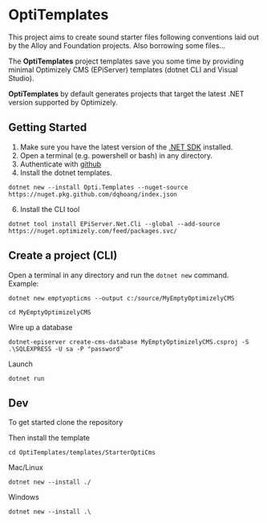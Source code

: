 # OptiTemplates

This project aims to create sound starter files following conventions laid out by the Alloy and Foundation projects. Also borrowing some files...

The **OptiTemplates** project templates save you some time by providing minimal Optimizely CMS (EPiServer) templates (dotnet CLI and Visual Studio).

**OptiTemplates** by default generates projects that target the latest .NET version supported by Optimizely.

## Getting Started

1. Make sure you have the latest version of the [.NET SDK](https://dotnet.microsoft.com/download/dotnet/) installed.
3. Open a terminal (e.g. powershell or bash) in any directory.
4. Authenticate with [github](https://docs.github.com/en/packages/working-with-a-github-packages-registry/working-with-the-nuget-registry#authenticating-with-a-personal-access-token)
5. Install the dotnet templates.

```
dotnet new --install Opti.Templates --nuget-source https://nuget.pkg.github.com/dqhoang/index.json
```

6. Install the CLI tool

```
dotnet tool install EPiServer.Net.Cli --global --add-source https://nuget.optimizely.com/feed/packages.svc/
```

## Create a project (CLI)

Open a terminal in any directory and run the `dotnet new` command.
Example:

```
dotnet new emptyopticms --output c:/source/MyEmptyOptimizelyCMS
```

```
cd MyEmptyOptimizelyCMS
```

Wire up a database

```
dotnet-episerver create-cms-database MyEmptyOptimizelyCMS.csproj -S .\SQLEXPRESS -U sa -P "password"
```

Launch

```
dotnet run
```

## Dev

To get started clone the repository

Then install the template

```
cd OptiTemplates/templates/StarterOptiCms
```

Mac/Linux

```
dotnet new --install ./
```

Windows

```
dotnet new --install .\
```
